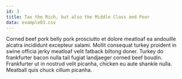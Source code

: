 ```yaml
---
id: 3
title: Tax the Rich, but also the Middle Class and Poor
data: example03.csv
---
```


Corned beef pork belly pork prosciutto et dolore meatloaf ea andouille alcatra incididunt excepteur salami. Mollit consequat turkey proident in swine officia jerky meatloaf velit fatback biltong doner. Turkey do frankfurter bacon nulla tail fugiat landjaeger corned beef boudin. Frankfurter ut in nostrud velit picanha, chicken eu aute shankle nulla. Meatball quis chuck cillum picanha.